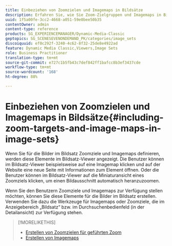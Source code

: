 ```yaml
---
title: Einbeziehen von Zoomzielen und Imagemaps in Bildsätze
description: Erfahren Sie, wie Sie Zoom-Zielgruppen und Imagemaps in Bildsätze aufnehmen.
uuid: 1f5a00fe-3cc2-4668-a051-59e0bee50b35
contentOwner: admin
content-type: reference
products: SG_EXPERIENCEMANAGER/Dynamic-Media-Classic
geptopics: SG_SCENESEVENONDEMAND_PK/categories/image_sets
discoiquuid: ef0c292f-3240-4c62-8f32-25de8e4922ad
feature: Dynamic Media Classic,Viewers,Image Sets
role: Business Practitioner
translation-type: tm+mt
source-git-commit: e727c1b5fb43c7def842ff1bafcc8b3ef3437cde
workflow-type: tm+mt
source-wordcount: '168'
ht-degree: 88%

---
```



# Einbeziehen von Zoomzielen und Imagemaps in Bildsätze{#including-zoom-targets-and-image-maps-in-image-sets}

Wenn Sie für die Bilder im Bildsatz Zoomziele und Imagemaps definieren, werden diese Elemente im Bildsatz-Viewer angezeigt. Die Benutzer können im Bildsatz-Viewer beispielsweise auf eine Imagemap klicken und auf der Website eine neue Seite mit Informationen zum Element öffnen. Oder die Benutzer können im Bildsatz-Viewer auf die Miniaturansicht eines Zoomziels klicken, um einen Bildausschnitt automatisch heranzuzoomen.

Wenn Sie den Benutzern Zoomziele und Imagemaps zur Verfügung stellen möchten, können Sie diese Elemente für die Bilder im Bildsatz erstellen. Verwenden Sie dazu die Werkzeuge für Imagemaps oder Zoomziele, die im Anzeigebereich „Bildsatz“ bzw. im Durchsuchenbedienfeld (in der Detailansicht) zur Verfügung stehen.

>[!MORELIKETHIS]
>
>* [Erstellen von Zoomzielen für geführten Zoom](creating-zoom-targets-guided-zoom.md#creating_zoom_targets_for_guided_zoom)
>* [Erstellen von Imagemaps](creating-image-maps.md#creating_image_maps)

